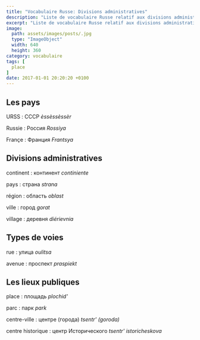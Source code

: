 ```yaml
---
title: "Vocabulaire Russe: Divisions administratives"
description: "Liste de vocabulaire Russe relatif aux divisions administratives."
excerpt: "Liste de vocabulaire Russe relatif aux divisions administratives."
image:
  path: assets/images/posts/.jpg
  type: "ImageObject"
  width: 640
  height: 360
category: vocabulaire
tags: [
  place
]
date: 2017-01-01 20:20:20 +0100
---
```


## Les pays

URSS
: СССР
*èssèssèssèr*

Russie
: Россия
*Rossiya*

Françe
: Франция
*Frantsya*


## Divisions administratives

continent
: континент
*continiente*

pays
: страна
*strana*

région
: область
*oblast*

ville
: город
*gorat*

village
: деревня
*diérievnia*


## Types de voies

rue
: улица
*oulitsa*

avenue
: проспект
*praspiekt*


## Les lieux publiques

place
: площадь
*plochid'*

parc
: парк
*park*

centre-ville
: центре (города)
*tsentr' (goroda)*

centre historique
: центр Исторического
*tsentr' istoricheskova*
